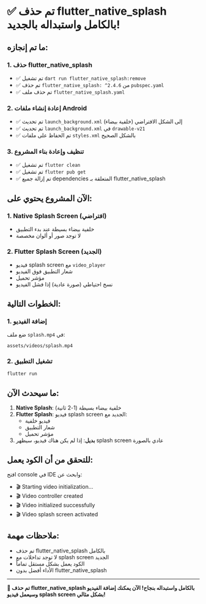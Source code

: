 # ✅ تم حذف flutter_native_splash بالكامل واستبداله بالجديد!

## ما تم إنجازه:

### 1. حذف flutter_native_splash
- ✅ تم تشغيل `dart run flutter_native_splash:remove`
- ✅ تم حذف `flutter_native_splash: ^2.4.6` من `pubspec.yaml`
- ✅ تم حذف ملف `flutter_native_splash.yaml`

### 2. إعادة إنشاء ملفات Android
- ✅ تم تحديث `launch_background.xml` إلى الشكل الافتراضي (خلفية بيضاء)
- ✅ تم تحديث `launch_background.xml` في `drawable-v21`
- ✅ تم الحفاظ على ملفات `styles.xml` بالشكل الصحيح

### 3. تنظيف وإعادة بناء المشروع
- ✅ تم تشغيل `flutter clean`
- ✅ تم تشغيل `flutter pub get`
- ✅ تم إزالة جميع dependencies المتعلقة بـ flutter_native_splash

## الآن المشروع يحتوي على:

### 1. Native Splash Screen (افتراضي)
- خلفية بيضاء بسيطة عند بدء التطبيق
- لا توجد صور أو ألوان مخصصة

### 2. Flutter Splash Screen (الجديد)
- فيديو splash screen مع `video_player`
- شعار التطبيق فوق الفيديو
- مؤشر تحميل
- نسخ احتياطي (صورة عادية) إذا فشل الفيديو

## الخطوات التالية:

### 1. إضافة الفيديو
ضع ملف `splash.mp4` في:
```
assets/videos/splash.mp4
```

### 2. تشغيل التطبيق
```bash
flutter run
```

## ما سيحدث الآن:

1. **Native Splash**: خلفية بيضاء بسيطة (1-2 ثانية)
2. **Flutter Splash**: فيديو splash screen الجديد مع:
   - فيديو خلفية
   - شعار التطبيق
   - مؤشر تحميل
3. **بديل**: إذا لم يكن هناك فيديو، سيظهر splash screen عادي بالصورة

## للتحقق من أن الكود يعمل:
افتح console في IDE وابحث عن:
- 🎬 Starting video initialization...
- 🎬 Video controller created
- 🎬 Video initialized successfully
- 🎬 Video splash screen activated

## ملاحظات مهمة:
- تم حذف flutter_native_splash بالكامل
- لا توجد تداخلات مع splash screen الجديد
- الكود يعمل بشكل مستقل تماماً
- الأداء أفضل بدون flutter_native_splash

---

**🎉 تم حذف flutter_native_splash بالكامل واستبداله بنجاح! الآن يمكنك إضافة الفيديو وسيعمل فيديو splash screen بشكل مثالي!**
